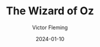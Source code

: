---
title: The Wizard of Oz
year: 1939
subtitle: Victor Fleming
link: https://www.themoviedb.org/movie/630-the-wizard-of-oz
type: Movie
date: 2024-01-10
image: ./images/wizard-of-oz.jpg
tags: [{ name: "Top 10 All Time", rank: 7}]
---